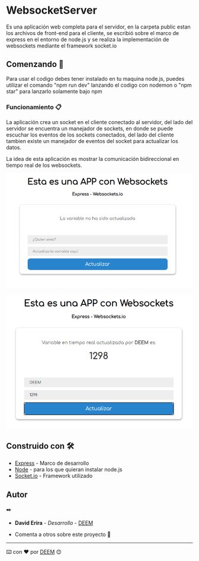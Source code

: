 # WebsocketServer

Es una aplicación web completa para el servidor, en la carpeta public estan los archivos de front-end para el cliente, se escribió sobre el marco de express en el entorno de node.js  y se realiza la implementación de websockets mediante el framework socket.io  


## Comenzando 🚀

Para usar el codigo debes tener instalado en tu maquina node.js, puedes utilizar el comando "npm run dev" lanzando el codigo con nodemon o "npm star" para lanzarlo solamente bajo npm 

### Funcionamiento 📋

La aplicación crea un socket en el cliente conectado al servidor, del lado del servidor se encuentra un manejador de sockets, en donde se puede escuchar los eventos de los sockets conectados, del lado del cliente tambien existe un manejador de eventos del socket para actualizar los datos.

La idea de esta aplicación es mostrar la comunicación bidireccional en tiempo real de los websockets.


![visualización](https://raw.githubusercontent.com/DavidErira/AppServerWebSocket/master/Captura1.PNG)


![visualización](https://raw.githubusercontent.com/DavidErira/AppServerWebSocket/master/Captura2.PNG)

## Construido con 🛠️
* [Express](https://www.express.com/) - Marco de desarrollo
* [Node](https://nodejs.org/es/) -  para los que quieran instalar node.js
* [Socket.io](https://socket.io/) - Framework utilizado 

## Autor
 ✒️
* **David Erira** - *Desarrollo* - [DEEM](https://github.com/DavidErira)

* Comenta a otros sobre este proyecto 📢



---
⌨️ con ❤️ por [DEEM](https://github.com/DavidErira) 😊
